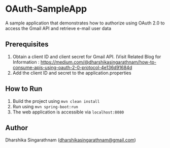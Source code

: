 # OAuth-SampleApp
A sample application that demonstrates how to authorize using OAuth 2.0 to access the Gmail API and retrieve e-mail user data

## Prerequisites
1. Obtain a client ID and client secret for Gmail API. (Visit Related Blog for Information : https://medium.com/@dharshikasingarathnam/how-to-consume-apis-using-oauth-2-0-protocol-4e136d91684d
2. Add the client ID and secret to the application.properties

## How to Run
1. Build the project using `mvn clean install`
2. Run using `mvn spring-boot:run`
3. The web application is accessible via `localhost:8080`

## Author
Dharshika Singarathnam (dharshikasingarathnam@gmail.com)
